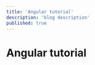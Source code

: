 ```yaml
---
title: 'Angular tutorial'
description: 'blog description'
published: true
---
```


# Angular tutorial

